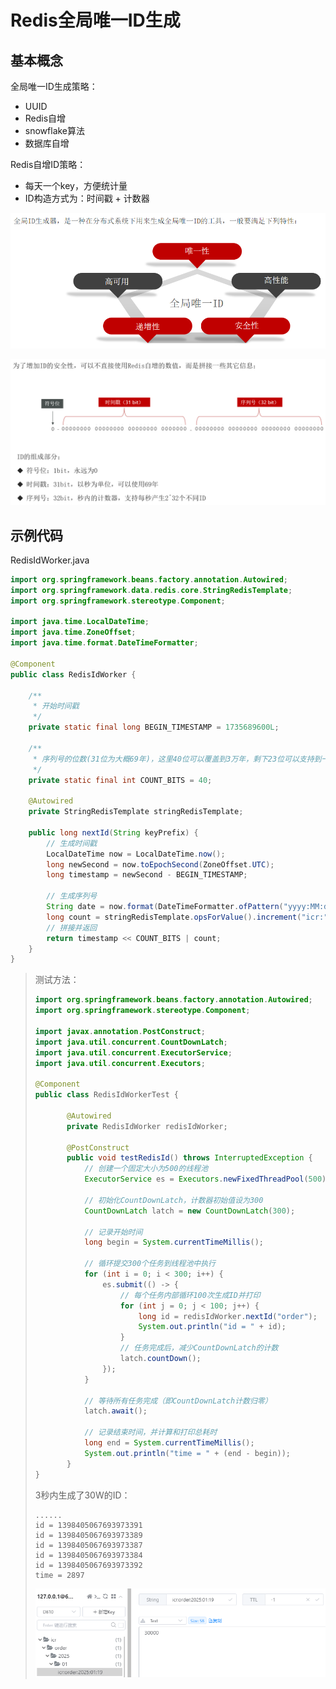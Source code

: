 # Redis全局唯一ID生成

## 基本概念

全局唯一ID生成策略：

- UUID
- Redis自增
- snowflake算法
- 数据库自增

Redis自增ID策略：

- 每天一个key，方便统计量
- ID构造方式为：时间戳 + 计数器

![image-20250115172239583](img/6.Redis全局唯一ID生成/image-20250115172239583.png)

![image-20250115172434198](img/6.Redis全局唯一ID生成/image-20250115172434198.png)

## 示例代码

RedisIdWorker.java

```java
import org.springframework.beans.factory.annotation.Autowired;
import org.springframework.data.redis.core.StringRedisTemplate;
import org.springframework.stereotype.Component;

import java.time.LocalDateTime;
import java.time.ZoneOffset;
import java.time.format.DateTimeFormatter;

@Component
public class RedisIdWorker {

    /**
     * 开始时间戳
     */
    private static final long BEGIN_TIMESTAMP = 1735689600L;

    /**
     * 序列号的位数(31位为大概69年)，这里40位可以覆盖到3万年，剩下23位可以支持到一秒838万数量
     */
    private static final int COUNT_BITS = 40;

    @Autowired
    private StringRedisTemplate stringRedisTemplate;

    public long nextId(String keyPrefix) {
        // 生成时间戳
        LocalDateTime now = LocalDateTime.now();
        long newSecond = now.toEpochSecond(ZoneOffset.UTC);
        long timestamp = newSecond - BEGIN_TIMESTAMP;

        // 生成序列号
        String date = now.format(DateTimeFormatter.ofPattern("yyyy:MM:dd"));
        long count = stringRedisTemplate.opsForValue().increment("icr:" + keyPrefix + ":" + date);
        // 拼接并返回
        return timestamp << COUNT_BITS | count;
    }
}
```

> 测试方法：
>
> ```java
> import org.springframework.beans.factory.annotation.Autowired;
> import org.springframework.stereotype.Component;
> 
> import javax.annotation.PostConstruct;
> import java.util.concurrent.CountDownLatch;
> import java.util.concurrent.ExecutorService;
> import java.util.concurrent.Executors;
> 
> @Component
> public class RedisIdWorkerTest {
> 
>        @Autowired
>        private RedisIdWorker redisIdWorker;
> 
>        @PostConstruct
>        public void testRedisId() throws InterruptedException {
>            // 创建一个固定大小为500的线程池
>            ExecutorService es = Executors.newFixedThreadPool(500);
> 
>            // 初始化CountDownLatch，计数器初始值设为300
>            CountDownLatch latch = new CountDownLatch(300);
> 
>            // 记录开始时间
>            long begin = System.currentTimeMillis();
> 
>            // 循环提交300个任务到线程池中执行
>            for (int i = 0; i < 300; i++) {
>                es.submit(() -> {
>                    // 每个任务内部循环100次生成ID并打印
>                    for (int j = 0; j < 100; j++) {
>                        long id = redisIdWorker.nextId("order");
>                        System.out.println("id = " + id);
>                    }
>                    // 任务完成后，减少CountDownLatch的计数
>                    latch.countDown();
>                });
>            }
> 
>            // 等待所有任务完成（即CountDownLatch计数归零）
>            latch.await();
> 
>            // 记录结束时间，并计算和打印总耗时
>            long end = System.currentTimeMillis();
>            System.out.println("time = " + (end - begin));
>        }
> }
> ```
>
> 3秒内生成了30W的ID：
>
> ```
> ......
> id = 1398405067693973391
> id = 1398405067693973389
> id = 1398405067693973387
> id = 1398405067693973384
> id = 1398405067693973392
> time = 2897
> ```
>
> ![image-20250119143923473](img/6.Redis全局唯一ID生成/image-20250119143923473.png)

